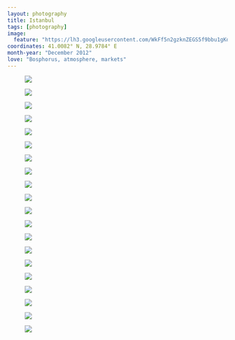 ```yaml
---
layout: photography
title: Istanbul
tags: [photography]
image:
  feature: "https://lh3.googleusercontent.com/WkFf5n2gzknZEGS5f9bbu1gKdyaWfus0b6gwjijoSraMY5x2AkIAwhZ8fhuIPcJg33aC1DbgIeiLk6LGY5vwfUDDSPdBu71zc8K_zzz_5JmT6OrvRfsZtLftpc4gryQAUinODfVt56Sadg7zgUctosyZs3pp_I2-Vm2lm2lezWQltrXwvdiR9HfXEHqS7hjSYd5BwEELE6K3_YhP2LsqEb3slGzwAUf8BUVYHk3V5qw80efUuibXL15gltLXT16uDD5SnONxBup-f_u-wpLC_NmL9ROs5aURGCatSqnCdOUiZztwfHuMThRahlfwEgTYUmm2r4pOUqli9tU50jhepae-lX9VJeqYaHtcxxi8ICQMsG6JEYGf35GO6kwK-FvTIAip-ztBKOGqm4HXp1n9Pn5LUtI0iihwIg05wNkumQrJAqz-OucDGmhxuZ99XBx-OVsasj8jDZWF6DAwuPJNdke4plNu9kCzeH-liYMRQ19MRKKEhgA0v5npd-Nht_yYhcGrRvcp5EGs0i-r-Fc6_yhDU40WfhokzwKXtDrNCGO7c3tAAnsKUbtLV6rsDd8k2ptuEix1KK1hGLGcvvxsS0CVyiQCOYwElUJjdx1AB4hpt4HvRWo2=w1200-h806-no"
coordinates: 41.0082° N, 28.9784° E
month-year: "December 2012"
love: "Bosphorus, atmosphere, markets"
---
```


<figure>
	<img src="https://lh3.googleusercontent.com/JVfk26pyK1-2E6WmTQhF-aMIwNnzZDi5TIc4SXyDEVCbbbvbCNtJt9JWuGKl-sq-O-3RtJdvbE9CXExynovk2bvamerRdvGkafpBmvhh4EmQ4SJp36iqYDK25fgMI93EWR1ONQIYeVxhUUL377yIBrmXmZK6UxRv6kDLpte-qpPvpmXlfKqD-P6f_Sh5XoYIm4ZU4eZVdEyQ18bKnnlUDwEksEmXZdO3IamIZ5ez1h0DIyYweqCWSrV1HP-TKGE-zTl47M6v9Y4SLUXpS0Ee91qycY1O3QtPA2KdYauer_hT2NKjWG1EnaZr18HxEixX-asueAf_nCALEWbx8hkJddO3v5uWoTT-nOhF1kTA4EVrIjFnHHlqO1yUPnZL7Voy4TFfseWluhCb_Gh0Q5EVsFmYGwM6HkykRXEvBTfy_Yyi10s8r-rZvuStbrxPKbEi-P7Pj4ECncEq8QsMxf_tEPghX_rNOTvJy2h_4Vrd6lkTQyLAq7_5e5C_kxQEnOlQ_OQ40L10lvcr-BdBMPni-8-HrmpzApxOourrulzD9TX5_o2EV3iuQfAw9-gpbU8fz42g6YQJU6Wn8RY2vhhOQyWvOgHc0PBzzPd-PrTLhlDTKngVEUic=w952-h637-no">
</figure>

<figure>
	<img src="https://lh3.googleusercontent.com/jITQZFlggR8YuMaP-I0JzITGy3rKvCzlWjDIrBMWpdss-z2sKYGLp_4cG5tZno9z7kJS7IB_Zz3asAbnNCRJyiFmG8FV5XGiYruPwr-Fa-Gmtl0AK8Jt2fpAfz2m0GJ9N78rvGYH-A1pQpoGiQBzjSORpP1ZySqvujq4tj3R2kP5VuILZ45jNjn89M5ix3ad6JIXe3ZN6WK9JwY5DtbDzL4mZKKoy4NmU5RMg18QYYscvAb30DRCvlvdEG3JjsW0mS0pHQjiOeiXBjpCZ1hoj5vQSccVCFavA7_0G-iAo1SfZuTUGswmnaQLGpVw1b3fcCtcZ4t-cTV1XQmJyfa1C7Pw8p2JCN-tros7H4YnAVxwLXtVB7bG_9FO9EDKcupzmm8PMl_adwW_hx4X8epWiLQdwqYNIzgU0fS5hdGOxUan_nFl1M5vZqJ9QEHnKi144GEekLuRFkIe98V0VC_gxTBirZGXAmHptOEHb1poDKCuRXV5W2aHVtIaqgVEddAf0kidCd_B2mv-9uX43CKLIARQf_ePha4azF41PBuo5sGnmPXRrmrsZB2QJ7ticX2Lj3ZQMrNM56DgG1mFjtff5pW-kgoiNh-3nLhbBwN_5dEKN2PZbe1M=w952-h637-no">
</figure>

<figure>
	<img src="https://lh3.googleusercontent.com/OHY4HjvLLdyU6NfkYF1ZN59vz-svpYm_omCWeP4pdTsBqFYboEEd6lKjk0oWv5rPKfwNqRE-75Z5uGlYof9ex1yVVY0bHNYsK12FtQHGzMxk_s7C7OsExZfDYBiarXT1HU7glXyMg9CWCJfkj5zbJQ1qkmLKisGKDc7iV3W7k6txRJGIGfQhGmfqu_4iCcAFIXhE9gXfPf02e_15qygkslS_TW_ARwEGJ-DhJ-2BSeEbz4w3YHpO99JYoA_lgjqRjkAeA2McItSTju6_M4BQNJsj9oMxHpxeYP39JQpnWSlHQh2Kq5ye5v3GaAIj8O2ujPt5Y0Owi8YzBGzyCS4Xs4kfWfNyAoGIyY4ubgHSd2gbTENOqQGY9a5mDBIHsKsck1HNgCdentP103oltzGdpR4pTIZL5lzhR9PRffVz0O1XwpKqxh24jWve-VqT4jJMmTzRYKyW-tv25Bsqd_prYV6om16FJBeQCU8JFMIPdgMHIVkDd4tfQ7G_3mPROFOPsaC8BMpMmVaMxVgQDNKkkWSOgodD44jKPfQcmUT2iO3VkNuIJ1U-vIZY96wEORJweD63CeO6RYcLf7A7nvsuKfpuB8Gh1q-mPPODlJ8ljKLlX0pkDPXl=w952-h637-no">
</figure>


<figure>
	<img src="https://lh3.googleusercontent.com/E8oQU5btLX0mft37Dn3bCMgeIJeYQ2nkWy52fnjYye4RVEkvLrFdhoQ5jWh5QQTHXVKdpRPlWWzjAWRiT44-ZgEwSMbCoMihND-VNpPenuJGeTlKZAETP76bfv1RpHHCJE7asL03at226MvIQb3Nsptu0UIUdmZWxZnbLQ_fcqQwOuPHssVrTigmO7P89sjN2vCiy-Riwc4iqgZgacnSER_sCcFpVSMy5LRmM4nwKcZztYZftJV_Nez0Vvr5OBc9LORrv2iPfzO-4D612bBqYmrnZMW894Xhj2MzmDTqw7GD06Y67TpEf7rCqFLx-fMZoiwByUM7g2aSF4C7JYXb9NOV-KPas9M57jC7FLKDNe-I7xV_u4tcA7KA4jATKUC97bS8sj3b7YNrUyjDSetTX5Lyu4qmgnOwgXWyjs31lPlGjdQW9ThCexq8Tf9iRZ3svefN_2e7oCVsMqdZSfl6IJNaNIu_PWDouP_rThBEgAaxKSp1hAMhS2Ot95lhGpg210YfJ9D0A6R8XjuPRpbHX74EZXMjTq3On66k1Osuh-5hyoTIznbmUNnNGxmhnvH_7nRaU6jWecA9k9yXOlxKslz_c_meBBK31E3y2-7jDwSFWqxoiTVn=w952-h637-no">
</figure>

<figure>
	<img src="https://lh3.googleusercontent.com/G1eAZwi1Cc6wc-CPTBvGNdj49Ui7LXSfcrcsee0SW9MSbj12zAaoPCv7NABDTv64Z-8qWihQIpW83bpcPxJZLTX-LNTeH3QQPn3xYyTzWuoogs9D87jOKQy5GtVLt5Gx037N9c0X3bvsFDmuQEP_Iq0e-j4MkQOlprdzMugk36V3aUGs3rolK4N615E2Cu_anq9XxH_XawCSVpD3ofOj1vdfJMLuWnejv3FPmhsmU4R5U9dp-GuLHjAmuFXRxRamYgsyn7UwEwljM0Fdx26Ben4uC2V2lzj5yO0XqIUxS20oK-bSiipz6o6WxPCijYcxLjiRLPMhSYdSzspezXBPODgLVKiIOBDVDV8HNkbHQo4CCN9WwaH56cOuwKOFABhbm1DpEUJrj3SMVDN3xpJ6yagw0smZJd8_uEzQSSRhxsUjUUfcke4PAXRoAqBFjcmY3tEqL0pr2YjtZvHX5LA3l87z02wTRdSlJE4OlwuJwET9FfoRLFoNkiydxmSyju6V9QaivgU3ukjBPGmBmD9ERIvGJ32v6tR450mmSsLsD_rzwXxqfN9gx2LHycTj795VVRDWJWzCjd492Wr5CP_3QGgKCmj_MALcNM8vE-KcyuoFylIGUHHA=w952-h637-no">
</figure>

<figure>
	<img src="https://lh3.googleusercontent.com/WkFf5n2gzknZEGS5f9bbu1gKdyaWfus0b6gwjijoSraMY5x2AkIAwhZ8fhuIPcJg33aC1DbgIeiLk6LGY5vwfUDDSPdBu71zc8K_zzz_5JmT6OrvRfsZtLftpc4gryQAUinODfVt56Sadg7zgUctosyZs3pp_I2-Vm2lm2lezWQltrXwvdiR9HfXEHqS7hjSYd5BwEELE6K3_YhP2LsqEb3slGzwAUf8BUVYHk3V5qw80efUuibXL15gltLXT16uDD5SnONxBup-f_u-wpLC_NmL9ROs5aURGCatSqnCdOUiZztwfHuMThRahlfwEgTYUmm2r4pOUqli9tU50jhepae-lX9VJeqYaHtcxxi8ICQMsG6JEYGf35GO6kwK-FvTIAip-ztBKOGqm4HXp1n9Pn5LUtI0iihwIg05wNkumQrJAqz-OucDGmhxuZ99XBx-OVsasj8jDZWF6DAwuPJNdke4plNu9kCzeH-liYMRQ19MRKKEhgA0v5npd-Nht_yYhcGrRvcp5EGs0i-r-Fc6_yhDU40WfhokzwKXtDrNCGO7c3tAAnsKUbtLV6rsDd8k2ptuEix1KK1hGLGcvvxsS0CVyiQCOYwElUJjdx1AB4hpt4HvRWo2=w952-h637-no">
</figure>

<figure>
	<img src="https://lh3.googleusercontent.com/uXophAx0eKbQwt2X80BXVCmLEqfyu_gD20wV3-2FcmZs5luunQ_MhVKncMUZq81k0xeJpDnvy-D7Mk2M6-WDmt30QmWQS_JX_yLOGl8HODouEijITfOTw0yJoeUZwiNqEt2eizAjgJFAMY0555WJaZfKM_IbilMrNTC2pNCxfPOThvaBoJRAQs_yZvFnRDKj63JNtHrNPFCImNACqRPAtQVyvc_LSOcug2tI6rd79K_jz0187LaKuSEC4smUGqbn9CflfUKxGV5ZMxQPuPFLI017UT8Mb-SfVwaK83K5vlqNxSaXPbQpIrtPeOro3OORqtZPig9_SEifeEfXQw1M2gpoaEKtcjKlsz0zZPFK3LcgPF4f52QGiqQec0Tp1OwumPLAk_Uvi2yScwXdDUCh_7IKeuYfnidC3fxO_hn3u7IZdox05_IsdpxyvhcFdqylIB0xobOjFv28coubwtYGfguAlAA-3jJmFGv6b24QpAaad4Qt3ok_SMmMGectEskv0zU1Ko9PiX9JRgbyLtZX0_81oZjGJvHGHb_Y3ijqa3oD-_4rUT90tnRwfIKM8AeMctEst_RjjUW6aJbECev2Sv8FK6uKqtUxX4kYJB83lRWA1lIapQSh=w952-h637-no">
</figure>

<figure>
	<img src="https://lh3.googleusercontent.com/hwfxREGzFQNpwAAxNtTiTkW7NtYNRDkuIkWSs8VMUKaJt0hbJ2WOYFtEPYc7q6SGFtERu13srQv1FAntSGoX5kE6zPsmh8erOB6Ou-nyMUXiA9BldAEf33iqnT3pGhhSed3xSdu0xermd9DeLQAZYrUOKXYUpom3FsCxvIho1g3IjZ2IWElT8qNz7dsxspc46RRr8R94MVLDOd72McdE6OkXD0PvlGSUQut7aVR-XBGEBZ7eB4xNWEuUfidigUyXvn24I8M3czZ1A85oCqnGJLk2NTQAHWoHg1kEGRFRaX7VA_0SvzVA_FpL_APDylNwKhTsGeHw0PRaMF2KtfwzNYnklwWDuev1bzno7NtBDXWSvaG9MdvsY2Qx4mF_uXTJLeJwzX0BAgJm2E7qKe5PuwHxB6kRfsa3Z5cVjHl0iCREuDOqGfqOjd3vPRD5Vrp6PZJpQ6ZXWCwIMKRv2ukHAodKVhsrjwLVUwOptuKzJJ981rRGBogWfvjQg3p6ZFviOe-4hzVfWTILB-Fd20mnr7sEDIHBo0c99efqosdamnsvk0A0fgBKtWWAIjv5LHWm23qA4F7gj4zw3ZIaT5XO00CRGIeDZP_t70GHvwvphgRtdrbm1nLj=w952-h637-no">
</figure>


<figure>
	<img src="https://lh3.googleusercontent.com/fKtjZvyUUL8LYfqOs16EkKmIvLGqM-7laSiyYLW9rB1seYAlL0a7SVvmB-0xIrycqoEGJYGcpia4cNE1Y3O6LXYdwSeCgUFrqmn2uMlHcUCr9MkOzMP_XF3jmcH4taXFeTfRPABWnp1TIiak6x7Y6ojsBGPV7p3LD0M7HG_l3Wymn_xS6AsGiRhUNacTruhCguURoakkzZQ0UjufxQaJTf01CdMLtlK9DStc4AIWb94rPeSn_14Hh_DgZO-Bx_SE52u80NdIxlnyJtLtID2ngCvrZBgIWSqx4hLCJfcd66XHxBSgvP7k-9yo1g4YPATT_yToIrEEV9mwlcZjTkV96EZ1wZGYUnNDiNrvYTWC9oibJ2ww_VJ9AEnN7USEwJcTZzxsVlRMegmeDZj-wabL6q99p7y0nMEAFgT-YMLXv3spN5phEBLfqqGIdHiFRdrRQy6KfpCjrgTgGo2PQfyq8iodN63g_rJW5SskeQZQDo_yda-v7saJge2SwxZvI6RTKYWhcbxpEy6Rjc5LqgYrRylvS52wfaznuqCAVv5dxtwVMo7eoA7V6Bnt78sJ9REUKCHT6uKA5_uXWy456b2EHHuIoGE24s7mRPktHkAxA1cNNM2Rnd4s=w952-h637-no">
</figure>


<figure>
	<img src="https://lh3.googleusercontent.com/7t8I35Lj4NP2RXqvH4fVCw2bTi3QBtgnMoBNpn1QuXkyDTyHr96w-HelNSmpdgIOVMaYzHA4jlNPxxRVtAoiHLc2poJWnUs89mTohO7hIjjmgCQbYRenpZhhnEvDh8egsZ-e48jqrRGK18_CVO6OX9TN40SXycPL0yMf6QmdctdDlzOXF0_RIrzAn4lYdo7qo28wXaQX8G6QXEYkdMJmiy-7BOAdZ8xHdjAoCcOklkuaXqx1EQ_ICLfieoqaLGLmNtKrh0920sCqlIqkMypi1uM_B0bk9e4gE2LHUhQ5g0rLIcPsVeot_SbAhNpQQm5SU6khUYYQ2KBy93U3xjpPQlBuYOoMUYdVHi_A6g0UhShHkVZTvB1W409hdFWptkOzgcYJfKV2Wn9H0irX1p6vnAE-AiMrVAgTCe3DwpZRKm8RsP2N9z9inWv1ntszN2iNUqSRdm-jlMMs881vZINda274LLjeCnHAlzduzS5xy2qNDVnOpoCmHySVMf0MPWMTVrPH72T142bYL2k7HilUfwh79qInpkQLLQosMo9i7Tl0rQmvNiGiF2lqDkE7aUj5J4QHqe6V64oh2wEY_D-QV-jEE0ZIV9CCziIHr4tcyNH_zZyMuoiF=w952-h637-no">
</figure>

<figure>
	<img src="https://lh3.googleusercontent.com/Nty4gajjyiI2o_vDj1Ih07he8zpnqNI0u3rulMJTPrdLjp5m2NWd6j6X5sNfkGCcfYxTMGzfyLIiCqa7pDPrvL5Udrh096MV7MI6YWWPC5WpZGK8KR5E8YqR5D2YArKZMC4Qwe5Mo0QqQfirmoGkMMDn0r-iFFG0hxyELKSc2SJSEInSA2YgCZebMpblML8lCcCxOncCbGhuSJz2yvz2apDZ3jf-nED31v85i878MFbEAXCcJTOb1CkXiyZk6qsseiF2vsffSpUqLSvgzjUm8rI1NhtQOIv4TI_1kW39yeW6JqnyM9VgEsJ2Yy9A28R0zUy1y2Za0Ruh-m6HwNbKDrmNnLZypR7bNaYLOZZhiJyZWfh39_Duedq_tDkrD3U308yKVWda0EXRRvRvma1apa4F-c0sRKtjeITSbI-K5W-ILa7iFEUNghQ5ClHtV0Ox0krLHJVBqLRRU25ktZ4pzYSk6ifgulf-MaXL1MM-BoqtzMRP7sMN4jSGIlV6bnISKKPJkPXMGY_cLr6YE0lMoeO2JG-58Jjy8Bd5Q9_8gKAvuwKp9qFuwudAeI6XuUGHUp4yhAmRj1bj5s0rNOXZnJ3mP_1oySi5ZJKz0NThAsbgoY_k87h4=w952-h637-no">
</figure>

<figure>
	<img src="https://lh3.googleusercontent.com/IaiCPeVcPcy1cyUGaVWkqdyOwJklGiMGdN2XIvbeTvKJGLODyjMRK5Z2dGDn9pEReo06jLFN0Fpe4Ym9aXXJJXf1Dlbazq9uciQbgrVCCOjDLEsx8XVNzmu0UziagFddUqUUvlkwX0VRW_n_k5nb0G0lbCNIdM8w2coSR7OjKKnRdpkrW0wdqCQ_xXeaBMwZocqDGDJzr0zKyPVn6DW8ytURQ3qMdxg2kkJHoBYJm16zr5MPPRsdbsaZE6Fsj_8JT4rqYFwWcFYIcajpxM1cdZDflPo_1zs6sGRWDii9tl6zOXTYdi5-q_ioqqJNiwlKsgvt_sYc9l3s0kCSgyqCeXEEUqK-GpTdLOkTWuPaNogPswPHTr9wimwj8x5COcOxEPl8qC5VXK_txqJWCLzd7NW-oQI-tvLF5oUcRNPffm3K6CzLVWGbmku_rfTwGe_pSqnGgYbo0E820kGZLsoYIbKbDDj93wu7grn0DBJO-ggEr3UaX5vIpSlTI4CPk1C8urGqKHqs0agDGnfedeqPGXpm-OpIIOVSHdRVwNPbhwppPmuntc5g2fWe19neVdjrwHwa3Zzxpfxs3L7UH0jk3owR_2R94S24UVTEN8vjidfrkY1CKloT=w952-h637-no">
</figure>


<figure>
	<img src="https://lh3.googleusercontent.com/GZY3zScQP_Nq845pqDMYEffMCQVzmBgNCVbu7L7SNKcf5tm7U-ysu7-khMWA5cYZ1bq3LJumc0AJFBkTC7o_wD7WtmJXKwwuCN7WHRIZwByhbkuIcuJTgHvcqxm4p9Dzt70P29ulkVUkeUtu3OtZXmtlmiYeSFghjchNfrC8qa-wkdq6uBZG8LDQ9uYl_KoRPVzLpW7v11XB8bXwn-qOV9u88FCy0FmFy5qnm18VVROVO51MxsLWEFIRv0Lkmczcho8UFpSvF4Io5P_xEtR1rMt4KGoiXlQ1h_ytLIkcAfjQvum_t3Ao8MvxsDu8ySLYfVPkIH7KfJ8xk3ilG34r1uKQX3P-9ZIUrLN8YF97SAao0D4Is0u-6Vhzn9mS_ybAqI2b15LiZcLDT67wQAos-Ijn9AO__WyOsYnnNbX_fiH_brMC1NsaNW1avFsUA5lvCiFLyCiN0CdoO-NERU9FBD5OKaPCHYDuE4ufjut6RzMWUmox4wwylrgAxjBYzdRIT8z0fbtFki8sOZC82knVPcckR67CwZl7i0Ih6kM7X7vhLkZs88kXn7n-ugdzXho0GJd8V35EW4byy5DxVUFtID-55aHyCEFi2dxv6kvgM6IuHiEzuT40=w952-h637-no">
</figure>

<figure>
	<img src="https://lh3.googleusercontent.com/7PjkblGEdFkRGnqGZ15kpO82L0GCs25b836RpZbMW6ERlvv7zNfNE7FfWzztqDjylVVDPlvaqxXesQAB_FZ-fMU0xi5Outm4Pgju25xgyFYe7LRYx5yceVY1iLNoFdw6sqlj1Cs7aDuCu6zynYrsc3KlYG-Nj7bTH4y3ornWmSXSVR2kR-47PFDDgii2nwNh35qpOzs_yxDIyByPjhF43bwM8a3wF7zqevpaUpcfC7PmyLbWzlUTTUbXCP685fP6uZKDQ-LKILy5EOHmfpcgiFqkz25wAG4t8RszApmeMKtvOD-rqiPxFbHajBiVEpsdHq3Inczhc2EqhqzOG-qS8dKaiJ9n5Pa8142aJhysinlQUHu0tcDrKBXIX4FfRazggiimOJAHS2oOMPQgUjWXSEPi60Ke7gHTgKDjAUddLHLGb0fC_mcEtMmIKExH4YAwTIIQ3QhrcL2q6REdo9ZvNWrO3FBVhDbnLHLBwVOSHmUVJTzSq2elXQV0owPlMWIBwXjPzp3CACYR3qUVD26KVxCTl9QU10Lf7imgJpbFanti4Oxbb3UD8IgtjOhtkDLWgQ71uBE6tOGO4uO1N6yf2kSZSaUIKnBHPT9p52eDak3d--LCL9LW=w952-h637-no">
</figure>

<figure>
	<img src="https://lh3.googleusercontent.com/Z3jCP174kTpkMj-YNLVSrulm6a6K4XwBVMNxRCdj9IbpM5NkuajC6rvmo1Rq3_MwOsLHBndmc1_yvRln1srGEFByJHi9fVRJtc2DjLaezMqmSDWWKLn0s3mTPMw6kU7Ijkrfh7uHi2d8mZJBgi_j1c51m_i4fhiCQivGs7DTSmdC7gwdEm-MJv9qEko-pSlKN3sAj_X29sk0Md7aNMAW4FYVS1fPoTCdD2oAPHS1Xn-XFGRerO3d-n7Pbe9eytdBql7rzyn78O9fRwwF3fMBcXg7IoOsl5kuyMxExz6EDcPccaX3gn6EK-XxscENCsU9Mn1R9qAZLNvQN2CA75OADTEwGKL0xHzxM9l2KyFTil_yiCTNy5xk07q0LtxsQNqmhAx92kd-3nQtTMD1CTRt-xbQpbxi_zfxaQj2VVRiHyjxzUhoQ3JTy1BsnJWD_sUWZSyQngA0ErtOOxbV0rqQUptmPlWkEaEsosAZuXvWBvmUzfeovSzHTkz9QUb-Y1R4TCgYdmUaYAh0ug2sYIxzBNLlqONMEbFL8K8wskwVzl5uEXb3936faNVmLWpT1bNdOTkmrBK8jYhNZbIadVd02lXi9zr8cDArq6k1hOmQnwDp92Ijo871=w952-h637-no">
</figure>

<figure>
	<img src="https://lh3.googleusercontent.com/CQjuYq15oN1XKQuxfh9gDdnXqrApYZ3lE_oz32XHBrzL7GvAo95yzQLkU_k9pncjoXAPaH3xJjerwX9al_UndnzI7ZNTFIxbL3JIReYKk9aABpkYx9a1IiDGqB4Cp1a6YTam5o91SfNfRSUkMU2RsV-9wiKPITzJl_OcazZzrsAgvJMeGBSbbMUjF35FU6KWtoNBfaIsDdERCaYHMsSYXvUWMCPK1M1OL_WVDjmEqFBCd0b8EZ7DzJ1X8e-7S2ET_cpPP3ixdqmu-cfB7ZZpKwUGN3GH_iEX5a4yU2A-HkrMIUyd4WLW8abWr4RXtjoNJWlwtbFdfff8ybTyUaCVHnQO9Wtzyh1LDcVo4OzBqGAbGk4rTV0fAPr_7sILRFLnm4CktzEo29Gmhs5AvbSlgoEOXIrBwqx-ieU7jjipwxUW-C_49PL8-PcnYlrEEHhrNMMO_HwEUs9Rfxr8joSYB_Y20zWpJX5SFFBD6lqADQq2XvExbGlIHqDzod1O8T9OEX5jKN9f17R5rCInVhap1aRC7aXBDsXCov7-IJteEoVQz75n6dn0YUsYUGXTWIcpJ0hImZxyFOXlfs7M_bypddiyGFJSl34M5od-EABYUv_hQ1aqeH-U=w952-h637-no">
</figure>

<figure>
	<img src="https://lh3.googleusercontent.com/O7jsBZvzM2XYtuHKiyTs-Bkj77yfKRDitw3D9gji4qbKe08NttiyaSnIwsIiqPRmiXWXPORZhguc4Hi8oqPv3gT-ocXYAWWLtm-GBT7SBYEakz6UM5kp6_Y4O4T9uD6KmkRzp2rjGrnbmxuNdibrg08xwO10QWCfyKO44Jx0NVKcha5XzMFVkbKIBvwGL7x-fn6hVCteGj4llp820V5IX3sBj00lB4z2IawwfW_9eyPxaxFxavBnk8ngbgno6VTvF9Pfzkcm3pyEPCHX5DYKaWaZI6cBNt4QBOLoCm7dzmOofyzp-Lpdcv6otimmHEEcW1GpNx2XHFq9_mfu-2SBGC5QNyExhsbuueTq4DNWTa47d1OW8Fh8xQGQ6M7SKb4-vDiFKYEyt8Yx-SG9xyxoq8HYB-WCVTmBv7eaB56GSO71dR9N_cJSeflRu--2PwSt0glpLYXns7mVYYqM9hva91BJ1ldI50p-aHqum-MFXAws2KBcee7ll2yumxuc7AN_KYrmm31KV27X3XD46GiwQ77tYif9etktatRnYx-AFCdPwso5gU5tBiYd_gF82Htp-W2IVQmRNklpr4E5omvO5AOSLSpR4Zbt5IwRhS4nK9Bwjhq6tgWW=w952-h637-no">
</figure>

<figure>
	<img src="https://lh3.googleusercontent.com/S6CcLkFS6YXVJB3Zmh8ZNam9LE53IJWfyJa8VJxPt8FaH-XdyZkxizoAd40k71cfhqU4LO6D7Mb2lWuc9hA2oDde6cL1iA8YcX-PTV9j7FcnGe_2-1h5QVIsDZS3a2aMoLvq-XSATRWagltKITGRgnS65WgiNL0FiPmRBSPeQwru3K--9traauRR4lluKWCPY_3kYktTXQldDqfK4eCj0sUUGK91TF2ABSEpbl48FEvfiMWLOeFKV0EctakDSLGm3Xg1hB4ANxS0ifwpF_LoQ4ulVHQ55Pfafz9a-iFKJhMFQvfHW8oWTfyQX0jO4SAwlmuOIm-gz0BLGMHjnZHFztps1XSRhxbWRZphhkpIjrJSvJ2BUN2tKdrZeVRiZpnBv5dwVUVVOoJBPdYIn36_QVabZ3qg8ic-5lVod8iVEwMp8VmP3ZEnk616oYFAiYYYXbsLaaIFOnfcg8h7BwkQA-OOc6vquP1oDjBcvUOyeDGmD96q1VK_yd0CdjT0EMK3FuL0JFJTjFToTx44EiqG4tDluBxSWHhSdDVZNt0pc1ka88JwoiPilkkS8hAwCN79DtcOtqFGwnj6cUp8ztOqJskFvBooPgME9GuO6JmkNC5ed5z6NzZx=w952-h637-no">
</figure>

<figure>
	<img src="https://lh3.googleusercontent.com/HBLfxPS_Cs2_Iq1Xa6NYwYd_sDUo5auuzDM_RlsLTEiho6DsRmYGQf9wb6onqq314tj15tNBtOYrKb9o9N8HrB1QRvxgz4b7Fp4pHprm-_sZ2bHZ-iyXxO5GMbk459NiRsImzOkbcpUcQ4gJGRPunTID2uOTJ4tHLK0BSD8aXiti6pui4MYfDQhtEcshl3AT6SdqaP0hl9hO8uN4Q3Kib8sBi_2Ds3pikZCrCS2YuoPnDPygDgKH95lgddKNsKKx6R1LZKRksQmQP03ZgbKK0B-nyoJNrrvvLl4TtA8LIk9CGxI-Hqu4zQTCZvfHVLxRhnRJ-8u3TT0MrkzxJ7BOP4wbe31Zo8adzre_OFbB25BugsinZYf3zJX0xjCMotlxTeHslYtgX_NzH-PuU7PSu-R9_mfy7plssdDW9xtDaE4K3b6EJVadTKdg3lLlc5rELpkYoGia-N2QIrphYUje_rmCmdMhZO6eJNKaJiNLV9UTuiuEWKPq55RBTFmO4xKMyb-tRWz-ZZZX9cau93esdQBGYznXkItSWcAaEZqSN3xjHda6miDJSXgnijKAJ-sShXVZkRDd23mjGJtWoXnp9AnaLB802rfUaomej3giHa5_sHdelgVm=w952-h637-no">
</figure>

<figure>
	<img src="https://lh3.googleusercontent.com/zVUgLrfCKMzd1Uyepj8mVGHAHUy_hkGcjRSp1WLIGmSVzGoH4Uk-hzj8kUs1GjXiVpuB71cpAHdBSrBMX1jAsuXDuMM1MdDAPo8UdYg7L8JnuxgbAGUW2wR1sWaDtSz8bqP9aMinJC8k66X6T710mUpCc2Wn5ZhNSuyhvP_dF4ZqjZ8k0mtLcqa6iyoT4aJzTo3yj9S-c7hWaXQxIe-xkmaQOQjTl8GWJIXTBpAxxwLSYUc8neTCL-PtHpFK0_8CR5neH-kGqmkh9LLXcnEU2fO8O_GSZhCFZWa3azgFv7dv7Z7AWVYsb1TrGQRkc8LmlnjNJ1jm1HIzPCY3ytcNsFuipazzjEs6pngNNyD-oAyGeLZHPtEGjneO7sFDTFvpZlx5b8LfBGucTbtRVDFshY4rPhFvTN4d8GAtx7rGTBbqjmJM8IolVmIVXsejnzXu6kVDwWpECtjfeLCGFO6fS4cWjagR6QBiKgyLzhMnDFPusaoHhCjvsKtuAmqgBBJ3OAY4X74qd-ERqZU6y_lVgMSb4Wk2NdlRh11JGLdZyistJGe9QtIXGo6FVCsjspcqG6WLZjVUl_PCoD91PRmHUetGwoJWEWr2bcg2lR8ybm7ycHyxViqQ=w952-h637-no">
</figure>
